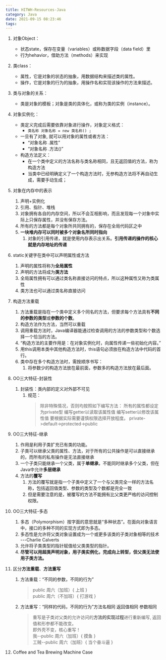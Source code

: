 ```yaml
---
title: HITWH-Resources-Java  
category: Java  
date: 2021-09-15 08:23:46  
tags:
---
```


1. 对象Object：
    * 状态state，保存在变量（variables）或称数据字段（data field）里
    * 行为hehavior，借助方法（methods）来实现
2. 类class：
    * 属性，它是对象的状态的抽象，用数据结构来描述类的属性。
    * 操作，它是对象的行为的抽象，用操作名和实现该操作的方法来描述。
3. 类与对象的关系：
    * 类是对象的模板；对象是类的具体化，或称为类的实例（instance）。
4. 对象实例化：
    * 类定义完成后需要依靠对象进行操作，对象定义格式：
        * `类名称 对象名称 = new 类名称() ;`
    * 一旦有了对象, 就可以用对象的属性或者方法：
        * “对象名称 .属性”
        * “对象名称 .方法()”
    * 构造方法定义：
        * 在一个类中定义的方法名称与类名称相同，且无返回值的方法，称为构造方法
        * 当类中已经明确定义了一个构造方法时，无参构造方法将不再自动生成，需要手动生成；
5. 对象在内存中的表示
    1. 声明+实例化
    2. 引用、指针、堆栈
    3. 对象拥有各自的内存空间，所以不会互相影响，而且发现每一个对象中实际上只保存属性，并没有保存方法。
    4. 所有的方法都是每个对象所共同拥有的，保存在全局代码区之中
    5. **一块堆内存可以同时被多个对象名所同时指向**
        1. 对象的引用传递，就是使用内存表示出关系。**引用传递的操作的核心就是内存地址的传递**
6. static关键字在类中可以声明属性或方法
    1. 声明的属性将称为**全局属性**
    2. 声明的方法将成为**类方法**
    3. 全局属性拥有可以通过类名称直接访问的特点，所以这种属性又称为类属性
    4. 类方法也可以通过类名称直接访问
7. 构造方法重载
    1. 方法重载是指在一个类中定义多个同名的方法，但要求每个方法具有**不同的参数的类型**或**参数的个数**。
    2. 构造方法作为方法，当然可以重载
    3. 调用重载方法时，Java编译器能通过检查调用的方法的参数类型和个数选择一个恰当的方法。
    4. “构造方法的主要作用是：在对象实例化时，向属性传递一些初始化内容。”
    5. 用this调用本类中其他构造方法时，this语句必须放在构造方法中代码的首行。
    6. 类中存在多个构造方法时，需按顺序书写：
        1. 将参数少的构造方法放在最前面，参数多的构造方法放在最后面。
8. OO三大特征-封装性
    1. 封装性：类内部的定义对外部不可见
        1. 规范：
           > 除非特殊情况，否则均按照如下编写方法：
           >所有的属性都设定为private型
           >编写getter以读取该属性值
           >编写setter以修改该属性值
           >要根据实际需要谨慎权限选择开放程度。
           >private->default->protected->public

9. OO三大特征-继承
    1. 作用是利用子类扩充已有类的功能。
    2. 子类可以继承父类的属性、方法，对于所有的公共操作是可以直接继承的，而所有的私有操作是无法直接继承
    3. 一个子类只能继承一个父类，属于**单继承**，不能同时继承多个父类，但在Java中允许**多层继承**
    4. 方法的**覆写**
        1. 方法的覆写就是指一个子类中定义了一个与父类完全一样的方法名称，包括返回值类型、参数的类型及个数都是完全一致
        2. 但是需要注意的是，被覆写的方法不能拥有比父类更严格的访问控制权限。
10. OO三大特征-多态
    1. 多态（Polymorphism）按字面的意思就是“多种状态”。在面向对象语言中，接口的多种不同的实现方式即为多态。
    2. 多态性是允许将父类对象设置成为一个或更多该类的子类对象相等的技术 ---Charlie Calverts
    3. 允许将子类类型的指针赋值给父类类型的指针。
    4. **尽管可以用超类声明对象，用子类实例化，完成向上转型，但父类无法使用子类方法。**


11. 区分**方法重载**、**方法重写**
    1. 方法重载：“不同的参数，不同的行为”
       > public 周六（加班）{ 上班 }  
       > public 周六（不加班）{ 打游戏 }

    2. 方法重写：“同样的代码，不同的行为”方法名相同 返回值相同 参数相同
       > 重写是子类对父类的允许访问的**方法的实现过程**进行重新编写, 返回值和形参都不能改变。  
       > 即外壳不变，核心重写！  
       > 我--public 周六（加班）{ 摸鱼 }  
       > 工贼--public 周六（加班）{ 当个奋斗逼 }
12. Coffee and Tea Brewing Machine Case

